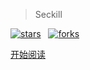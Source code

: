 > Seckill

[![stars](https://badgen.net/github/stars/epochwz/seckill?icon=github&color=4ab8a1)](https://github.com/epochwz/seckill)&nbsp;&nbsp;
[![forks](https://badgen.net/github/forks/epochwz/seckill?icon=github&color=4ab8a1)](https://github.com/epochwz/seckill)

[开始阅读](/docs/README.md)